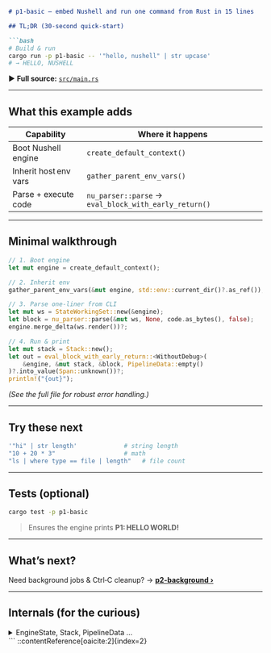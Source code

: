 ````md
# p1‑basic – embed Nushell and run one command from Rust in 15 lines

## TL;DR (30‑second quick‑start)

```bash
# Build & run
cargo run -p p1-basic -- '"hello, nushell" | str upcase'
# → HELLO, NUSHELL
````

▶︎ **Full source:** [`src/main.rs`](./src/main.rs)

---

## What this example adds

| Capability            | Where it happens                                      |
| --------------------- | ----------------------------------------------------- |
| Boot Nushell engine   | `create_default_context()`                            |
| Inherit host env vars | `gather_parent_env_vars()`                            |
| Parse + execute code  | `nu_parser::parse` → `eval_block_with_early_return()` |

---

## Minimal walkthrough

```rust
// 1. Boot engine
let mut engine = create_default_context();

// 2. Inherit env
gather_parent_env_vars(&mut engine, std::env::current_dir()?.as_ref());

// 3. Parse one‑liner from CLI
let mut ws = StateWorkingSet::new(&engine);
let block = nu_parser::parse(&mut ws, None, code.as_bytes(), false);
engine.merge_delta(ws.render())?;

// 4. Run & print
let mut stack = Stack::new();
let out = eval_block_with_early_return::<WithoutDebug>(
    &engine, &mut stack, &block, PipelineData::empty()
)?.into_value(Span::unknown())?;
println!("{out}");
```

*(See the full file for robust error handling.)*

---

## Try these next

```bash
'"hi" | str length'             # string length
"10 + 20 * 3"                   # math
"ls | where type == file | length"   # file count
```

---

## Tests (optional)

```bash
cargo test -p p1-basic
```

> Ensures the engine prints **P1: HELLO WORLD!**

---

## What’s next?

Need background jobs & Ctrl‑C cleanup?
→ **[p2‑background ›](../p2-background/README.md)**

---

## Internals (for the curious)

<details>
<summary>EngineState, Stack, PipelineData …</summary>

* **Nushell book – *How Nushell Code Gets Run*** – in‑depth look at parsing, compilation and evaluation. ([Nushell][1])
* **API docs for `nu‑protocol`** – types like `EngineState`, `Stack`, `Value`, etc.
  [https://docs.rs/nu-protocol/0.104.0/nu\_protocol/](https://docs.rs/nu-protocol/0.104.0/nu_protocol/) ([docs.rs][2])

</details>
```
::contentReference[oaicite:2]{index=2}

[1]: https://www.nushell.sh/book/how_nushell_code_gets_run.html?utm_source=chatgpt.com "How Nushell Code Gets Run"
[2]: https://docs.rs/nu-protocol?utm_source=chatgpt.com "nu_protocol - Rust - Docs.rs"
